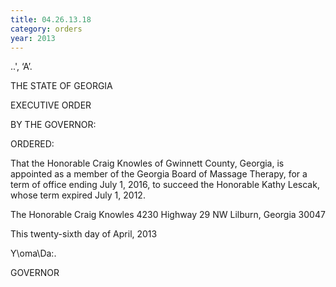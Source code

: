 ```yaml
---
title: 04.26.13.18
category: orders
year: 2013
---
```

 

..',  ‘A’.

THE STATE OF GEORGIA

EXECUTIVE ORDER

BY THE GOVERNOR:

ORDERED:

That the Honorable Craig Knowles of Gwinnett County, Georgia, is
appointed as a member of the Georgia Board of Massage Therapy,
for a term of office ending July 1, 2016, to succeed the Honorable
Kathy Lescak, whose term expired July 1, 2012.

The Honorable Craig Knowles
4230 Highway 29 NW
Lilburn, Georgia 30047

This twenty-sixth day of April, 2013

Y\oma\Da:.

GOVERNOR


